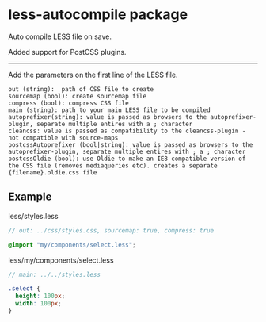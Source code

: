 # less-autocompile package

Auto compile LESS file on save.

Added support for PostCSS plugins.

---

Add the parameters on the first line of the LESS file.

```
out (string):  path of CSS file to create
sourcemap (bool): create sourcemap file
compress (bool): compress CSS file
main (string): path to your main LESS file to be compiled
autoprefixer(string): value is passed as browsers to the autoprefixer-plugin, separate multiple entires with a ; character
cleancss: value is passed as compatibility to the cleancss-plugin - not compatible with source-maps
postcssAutoprefixer (bool|string): value is passed as browsers to the autoprefixer-plugin, separate multiple entires with ; a ; character
postcssOldie (bool): use Oldie to make an IE8 compatible version of the CSS file (removes mediaqueries etc). creates a separate {filename}.oldie.css file
```

## Example
less/styles.less
```scss
// out: ../css/styles.css, sourcemap: true, compress: true

@import "my/components/select.less";
```

less/my/components/select.less
```scss
// main: ../../styles.less

.select {
  height: 100px;
  width: 100px;
}
```
